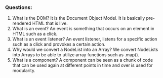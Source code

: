 ### Questions:
1. What is the DOM? It is the Document Object Model. It is basically pre-rendered HTML that is live.
2. What is an event? An event is something that occurs on an element in HTML such as a click.
3. What is an event listener? An event listener, listens for a specific action such as a click and provokes a certain action.
4. Why would we convert a NodeList into an Array? We convert NodeLists into Arrays to be able to utilize array functions such as .map().
5. What is a component? A component can be seen as a chunk of code that can be used again at different points in time and over is used for modularity.
